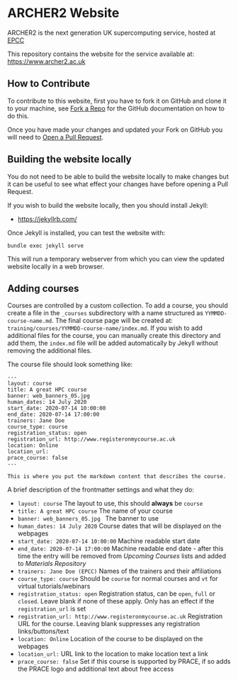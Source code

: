 # ARCHER2 Website

ARCHER2 is the next generation UK supercomputing service, hosted at [EPCC](https://www.epcc.ed.ac.uk)

This repository contains the website for the service available at:
<https://www.archer2.ac.uk>

## How to Contribute

To contribute to this website, first you have to fork it on GitHub and
clone it to your machine, see [Fork a Repo](https://help.github.com/articles/fork-a-repo/) for the GitHub
documentation on how to do this.

Once you have made your changes and updated your Fork on GitHub you will
need to [Open a Pull Request](https://help.github.com/articles/using-pull-requests/).

## Building the website locally

You do not need to be able to build the website locally to make changes but it can
be useful to see what effect your changes have before opening a Pull Request.

If you wish to build the website locally, then you should install Jekyll:

- <https://jekyllrb.com/>

Once Jekyll is installed, you can test the website with:

```
bundle exec jekyll serve
```

This will run a temporary webserver from which you can view the updated website locally in a web browser.

## Adding courses

Courses are controlled by a custom collection. To add a course, you should create a file in the `_courses`
subdirectory with a name structured as `YYMMDD-course-name.md`. The final course page will be created at:
`training/courses/YYMMDD-course-name/index.md`. If you wish to add additional files for the course, you can
manually create this directory and add them, the `index.md` file will be added automatically by Jekyll without
removing the additional files.

The course file should look something like:

```
---
layout: course
title: A great HPC course
banner: web_banners_05.jpg
human_dates: 14 July 2020
start_date: 2020-07-14 10:00:00
end_date: 2020-07-14 17:00:00
trainers: Jane Doe
course_type: course
registration_status: open
registration_url: http://www.registeronmycourse.ac.uk
location: Online
location_url:
prace_course: false
---

This is where you put the markdown content that describes the course.
```

A brief description of the frontmatter settings and what they do:

   - `layout: course` The layout to use, this should **always** be `course`
   - `title: A great HPC course` The name of your course
   - `banner: web_banners_05.jpg ` The banner to use
   - `human_dates: 14 July 2020` Course dates that will be displayed on the webpages
   - `start_date: 2020-07-14 10:00:00` Machine readable start date
   - `end_date: 2020-07-14 17:00:00` Machine readable end date - after this time the entry will be removed from *Upcoming Courses* lists and added to *Materials Repository*
   - `trainers: Jane Doe (EPCC)` Names of the trainers and their affiliations
   - `course_type: course` Should be `course` for normal courses and `vt` for virtual tutorials/webinars
   - `registration_status: open` Registration status, can be `open`, `full` or `closed`. Leave blank if none of these apply. Only has an effect if the `registration_url` is set
   - `registration_url: http://www.registeronmycourse.ac.uk` Registration URL for the course. Leaving blank suppresses any registration links/buttons/text
   - `location: Online` Location of the course to be displayed on the webpages
   - `location_url:` URL link to the location to make location text a link
   - `prace_course: false` Set if this course is supported by PRACE, if so adds the PRACE logo and additional text about free access
